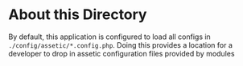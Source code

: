 About this Directory
====================

By default, this application is configured to load all configs in
`./config/assetic/*.config.php`. Doing this provides a location for a
developer to drop in assetic configuration files provided by modules
